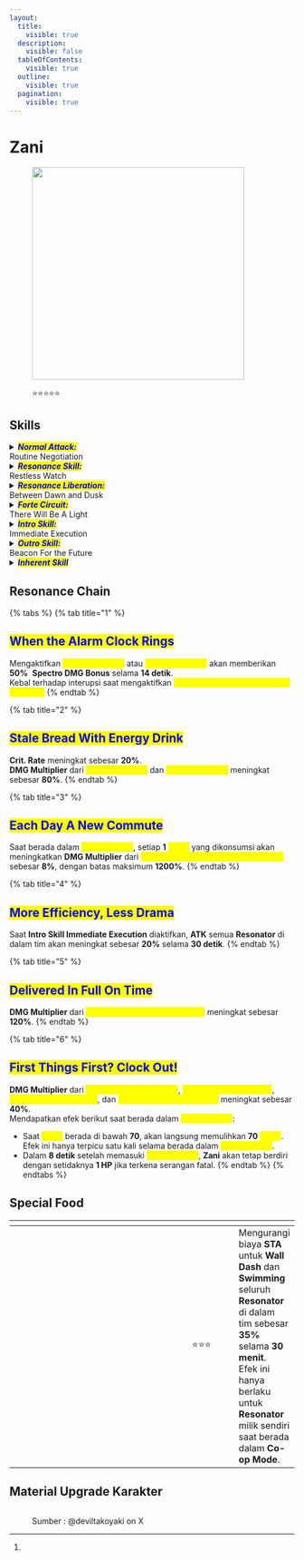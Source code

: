 ```yaml
---
layout:
  title:
    visible: true
  description:
    visible: false
  tableOfContents:
    visible: true
  outline:
    visible: true
  pagination:
    visible: true
---
```


# Zani

<figure><img src="https://i.postimg.cc/HW2vrTjh/zani.png" alt="" width="375"><figcaption><p><span data-gb-custom-inline data-tag="emoji" data-code="2b50">⭐</span><span data-gb-custom-inline data-tag="emoji" data-code="2b50">⭐</span><span data-gb-custom-inline data-tag="emoji" data-code="2b50">⭐</span><span data-gb-custom-inline data-tag="emoji" data-code="2b50">⭐</span><span data-gb-custom-inline data-tag="emoji" data-code="2b50">⭐</span></p></figcaption></figure>

## Skills

<details>

<summary><em><mark style="color:blue;"><strong>Normal Attack:</strong></mark></em><br>Routine Negotiation</summary>

<mark style="color:blue;">**Basic Attack**</mark>\
Melakukan hingga **4** serangan berturut-turut untuk <img src="https://wuthering.wiki/img/element_5.png" alt="" data-size="line"> **Spectro DMG.**\
Setelah melakukan **Basic Attack Stage 3**, dapat menekan **Normal Attack** pada waktu yang tepat untuk melakukan <mark style="color:yellow;">**Basic Attack Breakthrough**</mark>, lalu melanjutkan ke **Basic Attack Stage 4** dengan menekan **Normal Attack** lagi.\
Setelah **Basic Attack Stage 3**, **Basic Attack Stage 4** juga dapat diaktifkan dengan melakukan **dodging (menghindar)**, lalu menekan **Normal Attack** dalam waktu tertentu setelah **Basic Attack Stage 3**.\
\
<mark style="color:blue;">**Heavy Attack**</mark>\
Mengonsumsi **STA** untuk menyerang target, memberikan <img src="https://wuthering.wiki/img/element_5.png" alt="" data-size="line"> **Spectro DMG.**\
Menekan **Normal Attack** dalam waktu tertentu dapat melakukan **Basic Attack Stage 3**.\
\
<mark style="color:blue;">**Mid-air Attack**</mark>\
Mengonsumsi **STA** untuk melakukan **plunging attack**, memberikan <img src="https://wuthering.wiki/img/element_5.png" alt="" data-size="line"> **Spectro DMG**.\
Menekan **Normal Attack** dalam waktu tertentu dapat melakukan **Basic Attack Stage 3**.\
\
<mark style="color:blue;">**Dodge Counter**</mark>\
Menekan **Normal Attack** dalam waktu tertentu setelah berhasil melakukan **dodge (menghindar)** untuk menyerang target, memberikan <img src="https://wuthering.wiki/img/element_5.png" alt="" data-size="line"> **Spectro DMG**.\
Setelah itu, menekan **Normal Attack** pada waktu yang tepat akan mengaktifkan **Basic Attack Breakthrough**.\
Jika **Dodge Counter** tidak dilanjutkan dengan **Basic Attack Stage 4**, dapat menekan **Normal Attack** di darat dalam waktu tertentu untuk mengaktifkan **Basic Attack Stage 4**.

</details>

<details>

<summary><em><mark style="color:blue;"><strong>Resonance Skill:</strong></mark></em><br>Restless Watch</summary>

<mark style="color:blue;">**Standard Defense Protocol**</mark>\
Menyerang target untuk memberikan <img src="https://wuthering.wiki/img/element_5.png" alt="" data-size="line"> **Spectro DMG** dan memasuki posisi bertahan (**block stance**).\
Status ini akan berakhir lebih cepat jika **Zani** diganti keluar dari medan pertempuran.\
Menekan **Normal Attack** dalam waktu tertentu dapat melakukan **Basic Attack Stage 3**, memulihkan **10** poin <mark style="color:yellow;">**Redundant Energy**</mark> dan menyebabkan efek <mark style="color:yellow;">**Stagnate**</mark> pada target saat terkena serangan.\
Saat menerima serangan dari musuh dalam posisi bertahan, serangan tersebut akan mengurangi **100% DMG** yang diterima dan memberikan efek <mark style="color:yellow;">**Stagnate**</mark> ke target di sekitar, lalu mengaktifkan <mark style="color:yellow;">**Resonance Skill Pinpoint Strike**</mark>, memberikan memberikan <img src="https://wuthering.wiki/img/element_5.png" alt="" data-size="line"> **Spectro DMG** serta mengurangi **Vibration Strength** mereka sebesar **5%**.\
**DMG** yang diterima oleh **Zani** juga dikurangi sebesar **30%** selama **2 detik** setelahnya.

<mark style="color:blue;">**Crisis Response Protocol**</mark>\
Saat **Zani** tidak berada dalam <mark style="color:yellow;">**Inferno Mode**</mark> dan memiliki <mark style="color:yellow;">**Redundant Energy**</mark> penuh, **Resonance Skill** miliknya akan digantikan menjadi <mark style="color:yellow;">**Resonance Skill Crisis Response Protocol**</mark>.\
Menahan tombol **Resonance Skill** akan membuat **Zani** memasuki <mark style="color:yellow;">**Ready Stance**</mark>. Selama berada di <mark style="color:yellow;">**Ready Stance**</mark>, **Zani** kebal terhadap interupsi. Status ini akan berakhir lebih cepat jika **Zani** diganti keluar dari medan pertempuran.\
Setelah melepaskan tombol **Resonance Skill** atau saat durasi stance berakhir, semua <mark style="color:yellow;">**Redundant Energy**</mark> akan dikonsumsi untuk mengaktifkan <mark style="color:yellow;">**Targeted Action**</mark>, memberikan <img src="https://wuthering.wiki/img/element_5.png" alt="" data-size="line"> **Spectro DMG**.\
Jika terkena serangan musuh saat berada di <mark style="color:yellow;">**Ready Stance**</mark>, serangan tersebut akan mengurangi **100% DMG** yang diterima dan semua <mark style="color:yellow;">**Redundant Energy**</mark> akan dikonsumsi untuk mengaktifkan <mark style="color:yellow;">**Forcible Riposte**</mark>, memberikan <img src="https://wuthering.wiki/img/element_5.png" alt="" data-size="line"> **Spectro DMG,** menyebabkan efek **Stagnate** pada target, serta mengurangi **Vibration Strength** mereka sebesar **5%**.\
**DMG** yang diterima oleh **Zani** juga dikurangi sebesar **30%** selama **2 detik** setelahnya.\
Mengaktifkan <mark style="color:yellow;">**Targeted Action**</mark> atau <mark style="color:yellow;">**Forcible Riposte**</mark> akan memberikan satu stack <mark style="color:yellow;">**Heliacal Ember**</mark> kepada target saat terkena serangan dan memulihkan <mark style="color:yellow;">**Blaze**</mark> sebelum masuk ke <mark style="color:yellow;">mode</mark> <mark style="color:yellow;"></mark><mark style="color:yellow;">**Sunburst**</mark>.

<mark style="color:blue;">**Sunburst**</mark>\
<img src="https://wuthering.wiki/img/fettericon_11.png" alt="" data-size="line"> **Spectro Frazzle DMG** yang diberikan oleh **Zani** kepada target akan diperkuat sebesar **20%**.&#x20;

</details>

<details>

<summary><em><mark style="color:blue;"><strong>Resonance Liberation:</strong></mark></em><br>Between Dawn and Dusk</summary>

<mark style="color:blue;">**Rekindle**</mark>\
Memberikan <img src="https://wuthering.wiki/img/element_5.png" alt="" data-size="line"> **Spectro DMG** dan memasuki <mark style="color:yellow;">**Inferno Mode**</mark>, meningkatkan <mark style="color:yellow;">**Max Blaze**</mark> dari **100** menjadi **150** serta memberikan **50** <mark style="color:yellow;">**Blaze**</mark>.\
Saat berada dalam <mark style="color:yellow;">**Inferno Mode**</mark>, **DMG Multiplier** dari **Basic Attack** akan meningkat.

<mark style="color:blue;">**The Last Stand**</mark>\
Saat berada dalam <mark style="color:yellow;">**Inferno Mode**</mark>, <mark style="color:yellow;">**Resonance Liberation The Last Stand**</mark> akan tersedia ketika <mark style="color:yellow;">**Blaze**</mark> berada di bawah **30** atau setelah **8 detik** dalam <mark style="color:yellow;">**Inferno Mode**</mark>.\
Mengaktifkan <mark style="color:yellow;">**Resonance Liberation The Last Stand**</mark> akan memberikan Memberikan <img src="https://wuthering.wiki/img/element_5.png" alt="" data-size="line"> **Spectro DMG** dan mengakhiri <mark style="color:yellow;">**Inferno Mode**</mark>.

</details>

<details>

<summary><em><mark style="color:blue;"><strong>Forte Circuit:</strong></mark></em><br>There Will Be A Light</summary>

<mark style="color:blue;">**Heliacal Ember**</mark>\
Saat **Zani** berada di dalam tim dan **Resonator** terdekat memberikan <img src="https://wuthering.wiki/img/fettericon_11.png" alt="" data-size="line"> **Spectro Frazzle** kepada target, semua stack <img src="https://wuthering.wiki/img/fettericon_11.png" alt="" data-size="line"> **Spectro Frazzle** akan langsung dikonsumsi dan **DMG** yang sesuai akan terpicu, lalu <img src="https://wuthering.wiki/img/fettericon_11.png" alt="" data-size="line"> **Spectro Frazzle** tersebut akan dikonversi menjadi jumlah <mark style="color:yellow;">**Heliacal Embers**</mark> yang sama.\
Setiap kali konversi terjadi, **Zani** akan mendapatkan <mark style="color:yellow;">**Blaze**</mark> berdasarkan jumlah stack <mark style="color:yellow;">**Heliacal Embers**</mark> yang diberikan.\
<mark style="color:yellow;">**Heliacal Ember**</mark> memiliki batas maksimum **60** stack, dengan setiap stack bertahan selama **6 detik**.\
Stack <mark style="color:yellow;">**Heliacal Embers**</mark> juga dihitung sebagai stack <img src="https://wuthering.wiki/img/fettericon_11.png" alt="" data-size="line"> **Spectro Frazzle** untuk efek **Eternal Radiance Sonata**.

<mark style="color:blue;">**Scorching Light**</mark>\
Saat **Zani** berada dalam <mark style="color:yellow;">**Inferno Mode**</mark>, <mark style="color:yellow;">**Heavy Slash - Daybreak**</mark>, <mark style="color:yellow;">**Heavy Slash - Dawning**</mark>, <mark style="color:yellow;">**Heavy Slash - Nightfall**</mark>, dan <mark style="color:yellow;">**Heavy Slash - Lightsmash**</mark> akan tersedia, yang Memberikan <img src="https://wuthering.wiki/img/element_5.png" alt="" data-size="line"> **Spectro DMG** dan dianggap sebagai **Heavy Attack DMG** sekaligus <img src="https://wuthering.wiki/img/fettericon_11.png" alt="" data-size="line"> **Spectro Frazzle DMG**.\
Saat <mark style="color:yellow;">**Blaze**</mark> lebih dari **30**, <mark style="color:yellow;">**Resonance Skill Standard Defense Protocol**</mark> akan digantikan menjadi <mark style="color:yellow;">**Resonance Skill Scorching Light**</mark>.\
Menahan tombol **Resonance Skill** akan membuat **Zani** memasuki <mark style="color:yellow;">**Ready Stance**</mark>, di mana **Zani** kebal terhadap interupsi. Status ini akan berakhir lebih cepat jika **Zani** diganti keluar dari medan pertempuran.\
Melepaskan tombol **Resonance Skill** akan mengonsumsi <mark style="color:yellow;">**Blaze**</mark> untuk melakukan <mark style="color:yellow;">**Heavy Slash - Daybreak**</mark>.\
Jika terkena serangan dalam waktu tertentu setelah memasuki <mark style="color:yellow;">**Ready Stance**</mark>, serangan tersebut akan mengurangi **100% DMG** yang diterima dan menyebabkan efek [<mark style="color:yellow;">**Stagnate**</mark>](#user-content-fn-1)[^1] pada target di sekitar, lalu mengaktifkan <mark style="color:yellow;">**Heavy Slash - Lightsmash**</mark>, mengonsumsi <mark style="color:yellow;">**Blaze**</mark> serta mengurangi **Vibration Strength** mereka sebesar **10%**.\
**DMG** yang diterima dalam **2 detik** berikutnya juga akan dikurangi sebesar **30%**.\
Setelah mengaktifkan <mark style="color:yellow;">**Heavy Slash - Lightsmash**</mark>, **Basic Attack** akan digantikan dengan <mark style="color:yellow;">**Heavy Slash - Nightfall**</mark>, yang mengonsumsi hingga **40** <mark style="color:yellow;">**Blaze**</mark> saat mengenai target, dengan setiap <mark style="color:yellow;">**Blaze**</mark> meningkatkan **DMG Multiplier** dari <mark style="color:yellow;">**Heavy Slash - Nightfall**</mark>.\
Saat <mark style="color:yellow;">**Ready Stance**</mark> berakhir, <mark style="color:yellow;">**Heavy Slash - Nightfall**</mark> akan langsung diaktifkan.\
Saat <mark style="color:yellow;">**Blaze**</mark> lebih dari **30**, **Basic Attack** akan digantikan dengan <mark style="color:yellow;">**Heavy Slash - Daybreak**</mark>. Setelah memasuki <mark style="color:yellow;">**Inferno Mode**</mark>, mengaktifkan **Basic Attack** akan langsung menggantikan **Basic Attack** saat ini dengan <mark style="color:yellow;">**Resonance Skill Scorching Light**</mark>.\
Menahan **Basic Attack** akan membuat **Zani** memasuki <mark style="color:yellow;">**Ready Stance**</mark>.\
Setelah melakukan <mark style="color:yellow;">**Heavy Slash - Daybreak**</mark>, **Basic Attack** akan digantikan dengan <mark style="color:yellow;">**Heavy Slash - Dawning**</mark> jika **Zani** memiliki lebih dari **30** <mark style="color:yellow;">**Blaze**</mark>.\
<mark style="color:yellow;">**Heavy Slash - Dawning**</mark> akan mengonsumsi <mark style="color:yellow;">**Blaze**</mark>.\
Setelah melakukan <mark style="color:yellow;">**Heavy Slash - Dawning**</mark>, **Basic Attack** akan digantikan dengan <mark style="color:yellow;">**Heavy Slash - Nightfall**</mark>.\
Jika **Basic Attack** tidak digantikan dengan <mark style="color:yellow;">**Heavy Slash - Nightfall**</mark> setelah berhasil melakukan **dodge (menghindar)**, dapat menekan **Normal Attack** dalam waktu tertentu untuk melakukan <mark style="color:yellow;">**Heavy Slash - Lightsmash**</mark> dengan biaya <mark style="color:yellow;">**Blaze**</mark>.

<mark style="color:blue;">**Redundant Energy**</mark>\
**Zani** dapat menyimpan hingga **100** <mark style="color:yellow;">**Redundant Energy**</mark>.\
<mark style="color:yellow;">**Redundant Energy**</mark> diperoleh saat **Normal Attack** mengenai target.\
<mark style="color:yellow;">**Redundant Energy**</mark> diperoleh saat <mark style="color:yellow;">**Intro Skill Immediate Execution**</mark> mengenai target.\
<mark style="color:yellow;">**Redundant Energy**</mark> diperoleh saat mengaktifkan <mark style="color:yellow;">**Resonance Skill Standard Defense Protocol**</mark>.\
<mark style="color:yellow;">**Redundant Energy**</mark> diperoleh saat mengaktifkan <mark style="color:yellow;">**Pinpoint Strike**</mark>.\
<mark style="color:yellow;">**Redundant Energy**</mark> tidak dapat diperoleh saat berada dalam <mark style="color:yellow;">**Inferno Mode**</mark>.

<mark style="color:blue;">**Blaze**</mark>\
<mark style="color:yellow;">**Blaze**</mark> dibatasi hingga **100** saat tidak berada dalam <mark style="color:yellow;">**Inferno Mode**</mark>.\
<mark style="color:yellow;">**Blaze**</mark> dibatasi hingga **150** saat berada dalam <mark style="color:yellow;">**Inferno Mode**</mark>.\
Mengaktifkan <mark style="color:yellow;">**Targeted Action**</mark> atau <mark style="color:yellow;">**Forcible Riposte**</mark> akan memberikan **10** <mark style="color:yellow;">**Blaze**</mark> .\
Setiap stack <mark style="color:yellow;">**Heliacal Ember**</mark> yang dikonversi dari <img src="https://wuthering.wiki/img/fettericon_11.png" alt="" data-size="line"> **Spectro Frazzle** akan memberikan **5** <mark style="color:yellow;">**Blaze**</mark> .\
Mengaktifkan <mark style="color:yellow;">**Resonance Liberation Rekindle**</mark> akan memberikan **50** <mark style="color:yellow;">**Blaze**</mark> .\


</details>

<details>

<summary><em><mark style="color:blue;"><strong>Intro Skill:</strong></mark></em><br>Immediate Execution</summary>

Menyerang musuh, memberikan <img src="https://wuthering.wiki/img/element_5.png" alt="" data-size="line"> **Spectro DMG**.

</details>

<details>

<summary><em><mark style="color:blue;"><strong>Outro Skill:</strong></mark></em><br>Beacon For the Future</summary>

Menyerang target, memberikan <img src="https://wuthering.wiki/img/element_5.png" alt="" data-size="line"> **Spectro DMG** sebesar **150%** dari **ATK** milik **Zani** dan menghapus semua stack <mark style="color:yellow;">**Heliacal Ember**</mark> yang diberikan kepada target.\
Setiap stack akan meningkatkan **DMG** yang diberikan sebesar **10%**.\
**DMG** ini dianggap sebagai <img src="https://wuthering.wiki/img/fettericon_11.png" alt="" data-size="line"> **Spectro Frazzle**.\
<img src="https://wuthering.wiki/img/element_5.png" alt="" data-size="line"> **Spectro DMG** yang diberikan oleh **Resonator** lain di dalam tim kepada target yang ditandai oleh <mark style="color:yellow;">**Heliacal Ember**</mark> akan diperkuat sebesar **20%** selama **20 detik**.

</details>

<details>

<summary><em><mark style="color:blue;"><strong>Inherent Skill</strong></mark></em></summary>

<mark style="color:blue;">**Quick Response**</mark>\
Mengaktifkan <mark style="color:yellow;">**Intro Skill Immediate Execution**</mark> memberikan **12%** <img src="https://wuthering.wiki/img/element_5.png" alt="" data-size="line"> **Spectro DMG Bonus** selama **14 detik**.

<mark style="color:blue;">**Fear No Pain**</mark>\
Saat berada dalam <mark style="color:yellow;">**Ready Stance**</mark>, semua **DMG** yang diterima dikurangi sebesar **40%**.

</details>

## Resonance Chain

{% tabs %}
{% tab title="1" %}
## <mark style="color:blue;">When the Alarm Clock Rings</mark>

Mengaktifkan <mark style="color:yellow;">**Targeted Action**</mark> atau <mark style="color:yellow;">**Forcible Riposte**</mark> akan memberikan **50%** <img src="https://wuthering.wiki/img/element_5.png" alt="" data-size="line"> **Spectro DMG Bonus** selama **14 detik**.\
Kebal terhadap interupsi saat mengaktifkan <mark style="color:yellow;">**Resonance Skill Heavy Slash - Nightfall**</mark><mark style="color:yellow;">.</mark>
{% endtab %}

{% tab title="2" %}
## <mark style="color:blue;">Stale Bread With Energy Drink</mark>

**Crit. Rate** meningkat sebesar **20%**.\
**DMG Multiplier** dari <mark style="color:yellow;">**Targeted Action**</mark> dan <mark style="color:yellow;">**Forcible Riposte**</mark> meningkat sebesar **80%**.
{% endtab %}

{% tab title="3" %}
## <mark style="color:blue;">Each Day A New Commute</mark>

Saat berada dalam <mark style="color:yellow;">**Inferno Mode**</mark>, setiap **1** <mark style="color:yellow;">**Blaze**</mark> yang dikonsumsi akan meningkatkan **DMG Multiplier** dari <mark style="color:yellow;">**Resonance Liberation The Last Stand**</mark> sebesar **8%**, dengan batas maksimum **1200%**.
{% endtab %}

{% tab title="4" %}
## <mark style="color:blue;">More Efficiency, Less Drama</mark>

Saat **Intro Skill Immediate Execution** diaktifkan, **ATK** semua **Resonator** di dalam tim akan meningkat sebesar **20%** selama **30 detik**.
{% endtab %}

{% tab title="5" %}
## <mark style="color:blue;">Delivered In Full On Time</mark>

**DMG Multiplier** dari <mark style="color:yellow;">**Resonance Liberation Rekindle**</mark> meningkat sebesar **120%**.
{% endtab %}

{% tab title="6" %}
## <mark style="color:blue;">First Things First? Clock Out!</mark>

**DMG Multiplier** dari <mark style="color:yellow;">**Heavy Slash - Daybreak**</mark>, <mark style="color:yellow;">**Heavy Slash - Dawning**</mark>, <mark style="color:yellow;">**Heavy Slash - Nightfall**</mark>, dan <mark style="color:yellow;">**Heavy Slash - Lightsmash**</mark> meningkat sebesar **40%**.\
Mendapatkan efek berikut saat berada dalam <mark style="color:yellow;">**Inferno Mode**</mark>:

* Saat <mark style="color:yellow;">**Blaze**</mark> berada di bawah **70**, akan langsung memulihkan **70** <mark style="color:yellow;">**Blaze**</mark>. Efek ini hanya terpicu satu kali selama berada dalam <mark style="color:yellow;">**Inferno Mode**</mark>.
* Dalam **8 detik** setelah memasuki <mark style="color:yellow;">**Inferno Mode**</mark>, **Zani** akan tetap berdiri dengan setidaknya **1 HP** jika terkena serangan fatal.
{% endtab %}
{% endtabs %}

## Special Food

<table data-header-hidden><thead><tr><th width="267"></th><th width="100" align="center"></th><th></th></tr></thead><tbody><tr><td><img src="https://wuthering.wiki/img/item_80001044.png" alt=""></td><td align="center"><span data-gb-custom-inline data-tag="emoji" data-code="2b50">⭐</span><span data-gb-custom-inline data-tag="emoji" data-code="2b50">⭐</span><span data-gb-custom-inline data-tag="emoji" data-code="2b50">⭐</span></td><td>Mengurangi biaya <strong>STA</strong> untuk <strong>Wall Dash</strong> dan <strong>Swimming</strong> seluruh <strong>Resonator</strong> di dalam tim sebesar <strong>35%</strong> selama <strong>30 menit</strong>.<br>Efek ini hanya berlaku untuk <strong>Resonator</strong> milik sendiri saat berada dalam <strong>Co-op Mode</strong>.</td></tr></tbody></table>

## Material Upgrade Karakter

<figure><img src="https://i.postimg.cc/X7zkGTv0/zani.jpg" alt=""><figcaption><p>Sumber :  @deviltakoyaki on X</p></figcaption></figure>



[^1]: 
